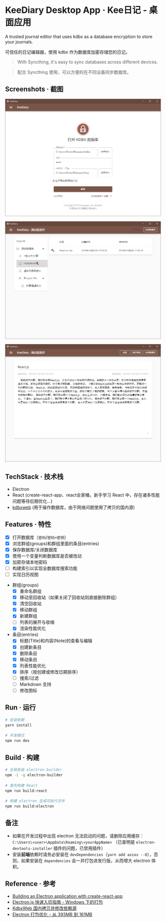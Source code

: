 # KeeDiary Desktop App · Kee日记 - 桌面应用

A trusted journal editor that uses kdbx as a database encryption to store your journals.

可信任的日记编辑器，使用 kdbx 作为数据库加密存储您的日记。

> With Syncthing, it's easy to sync databases across different devices.

> 配合 Syncthing 使用，可以方便的在不同设备同步数据库。

## Screenshots · 截图

![demo](./public/screenshots/01.png)

![demo](./public/screenshots/02.png)

![demo](./public/screenshots/03.png)

## TechStack · 技术栈

- Electron
- React (create-react-app、react全家桶，新手学习 React 中，存在诸多性能问题等待后期优化...)
- [kdbxweb](https://github.com/keeweb/kdbxweb) (用于操作数据库，由于网络问题使用了拷贝的国内源)

## Features · 特性

- [X] 打开数据库（`密码`/`密码+密钥`）
- [X] 浏览群组(groups)和群组里面的条目(entries)
- [X] 保存数据库/关闭数据库
- [X] 使用一个变量判断数据库是否被改动
- [X] 加密存储本地密码
- [ ] 构建索引以实现全数据库搜索功能
- [ ] 实现日历视图
- 群组(groups)
    - [X] 重命名群组
    - [X] 移动至回收站（如果关闭了回收站则直接删除群组）
    - [X] 清空回收站
    - [X] 移动群组
    - [X] 新建群组
    - [ ] 列表的展开与收缩
    - [x] 渲染性能优化
- 条目(entries)
    - [X] 标题(Title)和内容(Note)的查看与编辑
    - [X] 创建新条目
    - [X] 删除条目
    - [X] 移动条目
    - [X] 列表性能优化
    - [X] 排序（按创建或修改日期排序）
    - [ ] 搜索/过滤
    - [ ] Markdown 支持
    - [ ] 修改图标

## Run · 运行

```sh
# 安装依赖
yarn install

# 开发模式 
npm run dev
```

## Build · 构建

```sh
# 全局安装 electron-builder
npm -i -g electron-builder

# 首先构建 React
npm run build:react

# 构建 electron 生成可执行文件
npm run build:electron
```

## 备注

- 如果在开发过程中出现 electron 无法启动的问题，请删除应用缓存：`C:\Users\<user>\AppData\Roaming\<yourAppName>` （已查明是 `electron-devtools-installer` 插件的问题，已禁用插件）
- 安装**前端**依赖时请务必安装在 `devDependencies`（`yarn add axios --D`），否则，如果安装在 `dependencies` 会一并打包进发行版，从而增大 electron 体积。

## Reference · 参考

- [Building an Electron application with create-react-app](https://www.freecodecamp.org/news/building-an-electron-application-with-create-react-app-97945861647c/)
- [Electron.js 快速入坑指南 - Windows 下的打包](https://canwdev.gitee.io/manual/setup-electronjs.html#windows-%E4%B8%8B%E7%9A%84%E6%89%93%E5%8C%85)
- [KdbxWeb 国内拷贝并修改依赖源](https://gitee.com/canwdev/kdbxweb)
- [Electron 打包优化 - 从 393MB 到 161MB](https://imweb.io/topic/5b9f500cc2ec8e6772f34d79)
